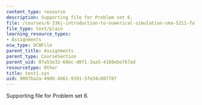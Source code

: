 ```yaml
---
content_type: resource
description: Supporting file for Problem set 6.
file: /courses/6-336j-introduction-to-numerical-simulation-sma-5211-fall-2003/9007ba2a49db4b61939157e34c807787_test1.sys
file_type: text/plain
learning_resource_types:
- Assignments
ocw_type: OCWFile
parent_title: Assignments
parent_type: CourseSection
parent_uid: 07a53e32-68bc-d0f1-3aa5-4168ebe767ad
resourcetype: Other
title: test1.sys
uid: 9007ba2a-49db-4b61-9391-57e34c807787
---
```

Supporting file for Problem set 6.

